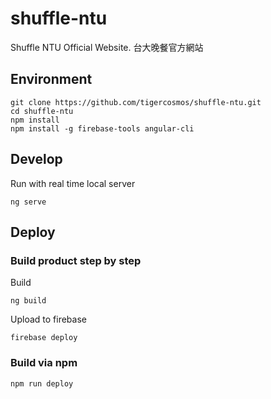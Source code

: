 # shuffle-ntu
Shuffle NTU Official Website. 台大晚餐官方網站

## Environment
```
git clone https://github.com/tigercosmos/shuffle-ntu.git
cd shuffle-ntu
npm install
npm install -g firebase-tools angular-cli
```

## Develop
Run with real time local server
```
ng serve
```

## Deploy
### Build product step by step
Build
```
ng build
```
Upload to firebase
```
firebase deploy
```

### Build via npm
```
npm run deploy
```
